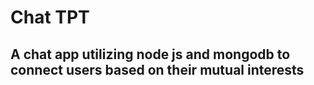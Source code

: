 # Chat TPT
## A chat app utilizing node js and mongodb to connect users based on their mutual interests
